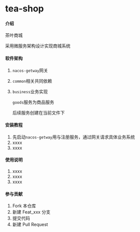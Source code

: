 # tea-shop

#### 介绍
茶叶商城

采用微服务架构设计实现商城系统

#### 软件架构
1. `nacos-getway`网关
2. `common`相关共同依赖
3. `business`业务实现
   
    `goods`服务为商品服务
   
    后续服务创建在当前文件下


#### 安装教程

1.  先启动`nacos-getway`用与注册服务，通过网关请求具体业务系统
2.  xxxx
3.  xxxx

#### 使用说明

1.  xxxx
2.  xxxx
3.  xxxx

#### 参与贡献

1.  Fork 本仓库
2.  新建 Feat_xxx 分支
3.  提交代码
4.  新建 Pull Request